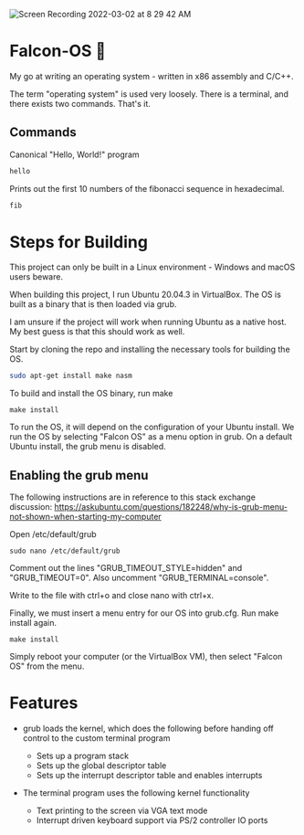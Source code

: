 
![Screen Recording 2022-03-02 at 8 29 42 AM](https://user-images.githubusercontent.com/38915815/156371295-d5505f12-caea-42b8-a043-93c5b217eed9.gif)

# Falcon-OS 🦅 
My go at writing an operating system - written in x86 assembly and C/C++.

The term "operating system" is used very loosely. There is a terminal, and there exists two commands. That's it.

## Commands
Canonical "Hello, World!" program

```bash
hello
```
Prints out the first 10 numbers of the fibonacci sequence in hexadecimal. 

```bash
fib
```

# Steps for Building

This project can only be built in a Linux environment - Windows and macOS users beware.

When building this project, I run Ubuntu 20.04.3 in VirtualBox. The OS is built as a binary that is then loaded via grub. 

I am unsure if the project will work when running Ubuntu as a native host. My best guess is that this should work as well.

Start by cloning the repo and installing the necessary tools for building the OS.

```bash
sudo apt-get install make nasm
```

To build and install the OS binary, run make

```
make install
```

To run the OS, it will depend on the configuration of your Ubuntu install. We run the OS by selecting "Falcon OS" as a menu option in grub. On a default Ubuntu install, the grub menu is disabled.

## Enabling the grub menu

The following instructions are in reference to this stack exchange discussion: https://askubuntu.com/questions/182248/why-is-grub-menu-not-shown-when-starting-my-computer


Open /etc/default/grub

```
sudo nano /etc/default/grub
```

Comment out the lines "GRUB_TIMEOUT_STYLE=hidden" and "GRUB_TIMEOUT=0". Also uncomment "GRUB_TERMINAL=console".

Write to the file with ctrl+o and close nano with ctrl+x.

Finally, we must insert a menu entry for our OS into grub.cfg. Run make install again.

```
make install
```

Simply reboot your computer (or the VirtualBox VM), then select "Falcon OS" from the menu.

# Features

- grub loads the kernel, which does the following before handing off control to the custom terminal program
  - Sets up a program stack
  - Sets up the global descriptor table
  - Sets up the interrupt descriptor table and enables interrupts

- The terminal program uses the following kernel functionality
  - Text printing to the screen via VGA text mode
  - Interrupt driven keyboard support via PS/2 controller IO ports
  


